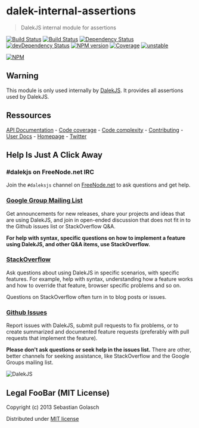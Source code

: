 dalek-internal-assertions
=========================

> DalekJS internal module for assertions

[![Build Status](https://travis-ci.org/dalekjs/dalek-internal-assertions.png)](https://travis-ci.org/dalekjs/dalek-internal-assertions)
[![Build Status](https://drone.io/github.com/dalekjs/dalek-internal-assertions/status.png)](https://drone.io/github.com/dalekjs/dalek-internal-assertions/latest)
[![Dependency Status](https://david-dm.org/dalekjs/dalek-internal-assertions.png)](https://david-dm.org/dalekjs/dalek-internal-assertions)
[![devDependency Status](https://david-dm.org/dalekjs/dalek-internal-assertions/dev-status.png)](https://david-dm.org/dalekjs/dalek-internal-assertions#info=devDependencies)
[![NPM version](https://badge.fury.io/js/dalek-internal-assertions.png)](http://badge.fury.io/js/dalek-internal-assertions)
[![Coverage](http://dalekjs.com/package/dalek-internal-assertions/master/coverage/coverage.png)](http://dalekjs.com/package/dalek-internal-assertions/master/coverage/index.html)
[![unstable](https://rawgithub.com/hughsk/stability-badges/master/dist/unstable.svg)](http://github.com/hughsk/stability-badges)

[![NPM](https://nodei.co/npm/dalek-internal-assertions.png)](https://nodei.co/npm/dalek-internal-assertions/)

## Warning

This module is only used internally by [DalekJS](//github.com/dalekjs/dalek).
It provides all assertions used by DalekJS.

## Ressources

[API Documentation](http://dalekjs.com/package/dalek-internal-assertions/master/api/index.html) -
[Code coverage](http://dalekjs.com/package/dalek-internal-assertions/master/coverage/index.html) -
[Code complexity](http://dalekjs.com/package/dalek-internal-assertions/master/complexity/index.html) -
[Contributing](https://github.com/dalekjs/dalek-internal-assertions/blob/master/CONTRIBUTING.md) -
[User Docs](http://dalekjs.com/docs/master/assertions.html) -
[Homepage](http://dalekjs.com) -
[Twitter](http://twitter.com/dalekjs)

## Help Is Just A Click Away

### #dalekjs on FreeNode.net IRC

Join the `#daleksjs` channel on [FreeNode.net](http://freenode.net) to ask questions and get help.

### [Google Group Mailing List](https://groups.google.com/forum/#!forum/dalekjs)

Get announcements for new releases, share your projects and ideas that are
using DalekJS, and join in open-ended discussion that does not fit in
to the Github issues list or StackOverflow Q&A.

**For help with syntax, specific questions on how to implement a feature
using DalekJS, and other Q&A items, use StackOverflow.**

### [StackOverflow](http://stackoverflow.com/questions/tagged/dalekjs)

Ask questions about using DalekJS in specific scenarios, with
specific features. For example, help with syntax, understanding how a feature works and
how to override that feature, browser specific problems and so on.

Questions on StackOverflow often turn in to blog posts or issues.

### [Github Issues](//github.com/dalekjs/dalek-internal-assertions/issues)

Report issues with DalekJS, submit pull requests to fix problems, or to
create summarized and documented feature requests (preferably with pull
requests that implement the feature).

**Please don't ask questions or seek help in the issues list.** There are
other, better channels for seeking assistance, like StackOverflow and the
Google Groups mailing list.

![DalekJS](https://raw.github.com/dalekjs/dalekjs.com/master/img/logo.jpg)

## Legal FooBar (MIT License)

Copyright (c) 2013 Sebastian Golasch

Distributed under [MIT license](https://github.com/dalekjs/dalek-internal-assertions/blob/master/LICENSE-MIT)

